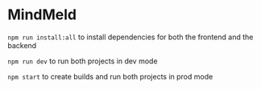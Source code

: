 # MindMeld

`npm run install:all` to install dependencies for both the frontend and the backend

`npm run dev` to run both projects in dev mode

`npm start` to create builds and run both projects in prod mode
